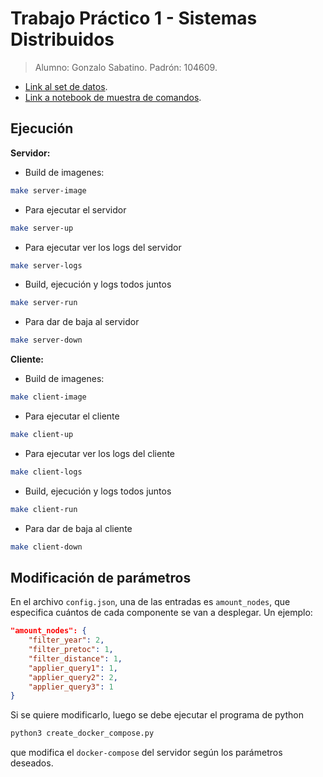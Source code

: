 # Trabajo Práctico 1 - Sistemas Distribuidos
> Alumno: Gonzalo Sabatino. Padrón: 104609.

- [Link al set de datos](https://www.kaggle.com/datasets/jeanmidev/public-bike-sharing-in-north-america).
- [Link a notebook de muestra de comandos](https://www.kaggle.com/code/pablodroca/bike-rides-analyzer).

## Ejecución
**Servidor:**
* Build de imagenes:
```bash
make server-image
```

* Para ejecutar el servidor
```bash
make server-up
```

* Para ejecutar ver los logs del servidor
```bash
make server-logs
```

* Build, ejecución y logs todos juntos
```bash
make server-run
```

* Para dar de baja al servidor
```bash
make server-down
```

**Cliente:**
* Build de imagenes:
```bash
make client-image
```

* Para ejecutar el cliente
```bash
make client-up
```

* Para ejecutar ver los logs del cliente
```bash
make client-logs
```

* Build, ejecución y logs todos juntos
```bash
make client-run
```

* Para dar de baja al cliente
```bash
make client-down
```

## Modificación de parámetros
En el archivo `config.json`, una de las entradas es `amount_nodes`, que especifica cuántos de cada componente se van a desplegar. Un ejemplo:
```json
"amount_nodes": {
	"filter_year": 2,
	"filter_pretoc": 1,
	"filter_distance": 1,
	"applier_query1": 1,
	"applier_query2": 2,
	"applier_query3": 1
}
```

Si se quiere modificarlo, luego se debe ejecutar el programa de python
```python
python3 create_docker_compose.py
```

que modifica el `docker-compose` del servidor según los parámetros deseados.